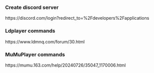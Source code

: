 <h3>Create discord server</h3>
https://discord.com/login?redirect_to=%2Fdevelopers%2Fapplications


<h3>Ldplayer commands</h3>
https://www.ldmnq.com/forum/30.html


<h3>MuMuPlayer commands</h3>
https://mumu.163.com/help/20240726/35047_1170006.html
